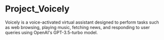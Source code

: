 # Project_Voicely
Voicely is a voice-activated virtual assistant designed to perform tasks such as web  browsing, playing music, fetching news, and responding to user queries using OpenAI's  GPT-3.5-turbo model. 
